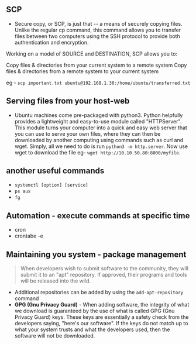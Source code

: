 ## SCP
- Secure copy, or SCP, is just that -- a means of securely copying files. Unlike the regular cp command, this command allows you to transfer files between two computers using the SSH protocol to provide both authentication and encryption.

Working on a model of SOURCE and DESTINATION, SCP allows you to:

Copy files & directories from your current system to a remote system
Copy files & directories from a remote system to your current system

eg - `scp important.txt ubuntu@192.168.1.30:/home/ubuntu/transferred.txt`

## Serving files from your host-web
- Ubuntu machines come pre-packaged with python3. Python helpfully provides a lightweight and easy-to-use module called "HTTPServer". This module turns your computer into a quick and easy web server that you can use to serve your own files, where they can then be downloaded by another computing using commands such as curl and wget. Simply, all we need to do is run `python3 -m http.server`. Now use wget to download the file eg- `wget http://10.10.50.80:8000/myfile`.

## another useful commands
- `systemctl [option] [service]`
- `ps aux`
- `fg`

## Automation - execute commands at specific time
- cron
- crontabe -e

## Maintaining you system - package management
> When developers wish to submit software to the community, they will submit it to an  "apt" repository. If approved, their programs and tools will be released into the wild. 

- Additional repositories can be added by using the `add-apt-repository` command 
- **GPG (Gnu Privacy Guard)** - When adding software, the integrity of what we download is guaranteed by the use of what is called GPG (Gnu Privacy Guard) keys. These keys are essentially a safety check from the developers saying, "here's our software". If the keys do not match up to what your system trusts and what the developers used, then the software will not be downloaded.





